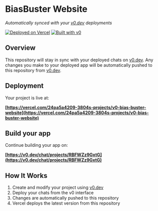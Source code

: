 # BiasBuster Website

*Automatically synced with your [v0.dev](https://v0.dev) deployments*

[![Deployed on Vercel](https://img.shields.io/badge/Deployed%20on-Vercel-black?style=for-the-badge&logo=vercel)](https://vercel.com/24pa5a4209-3804s-projects/v0-bias-buster-website)
[![Built with v0](https://img.shields.io/badge/Built%20with-v0.dev-black?style=for-the-badge)](https://v0.dev/chat/projects/RBFWZz9GxtG)

## Overview

This repository will stay in sync with your deployed chats on [v0.dev](https://v0.dev).
Any changes you make to your deployed app will be automatically pushed to this repository from [v0.dev](https://v0.dev).

## Deployment

Your project is live at:

**[https://vercel.com/24pa5a4209-3804s-projects/v0-bias-buster-website](https://vercel.com/24pa5a4209-3804s-projects/v0-bias-buster-website)**

## Build your app

Continue building your app on:

**[https://v0.dev/chat/projects/RBFWZz9GxtG](https://v0.dev/chat/projects/RBFWZz9GxtG)**

## How It Works

1. Create and modify your project using [v0.dev](https://v0.dev)
2. Deploy your chats from the v0 interface
3. Changes are automatically pushed to this repository
4. Vercel deploys the latest version from this repository